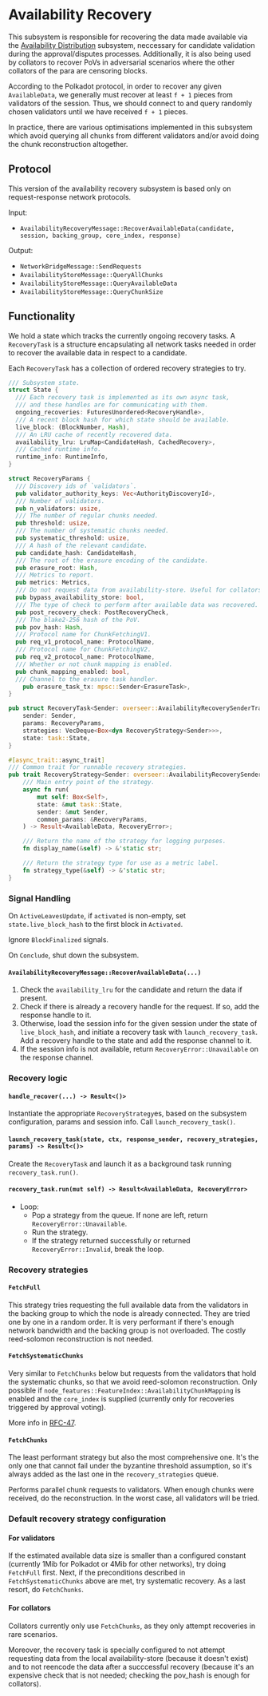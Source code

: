 # Availability Recovery

This subsystem is responsible for recovering the data made available via the
[Availability Distribution](availability-distribution.md) subsystem, neccessary for candidate validation during the
approval/disputes processes. Additionally, it is also being used by collators to recover PoVs in adversarial scenarios
where the other collators of the para are censoring blocks.

According to the Polkadot protocol, in order to recover any given `AvailableData`, we generally must recover at least
`f + 1` pieces from validators of the session. Thus, we should connect to and query randomly chosen validators until we
have received `f + 1` pieces.

In practice, there are various optimisations implemented in this subsystem which avoid querying all chunks from
different validators and/or avoid doing the chunk reconstruction altogether.

## Protocol

This version of the availability recovery subsystem is based only on request-response network protocols.

Input:

* `AvailabilityRecoveryMessage::RecoverAvailableData(candidate, session, backing_group, core_index, response)`

Output:

* `NetworkBridgeMessage::SendRequests`
* `AvailabilityStoreMessage::QueryAllChunks`
* `AvailabilityStoreMessage::QueryAvailableData`
* `AvailabilityStoreMessage::QueryChunkSize`


## Functionality

We hold a state which tracks the currently ongoing recovery tasks. A `RecoveryTask` is a structure encapsulating all
network tasks needed in order to recover the available data in respect to a candidate.

Each `RecoveryTask` has a collection of ordered recovery strategies to try.

```rust
/// Subsystem state.
struct State {
  /// Each recovery task is implemented as its own async task,
  /// and these handles are for communicating with them.
  ongoing_recoveries: FuturesUnordered<RecoveryHandle>,
  /// A recent block hash for which state should be available.
  live_block: (BlockNumber, Hash),
  /// An LRU cache of recently recovered data.
  availability_lru: LruMap<CandidateHash, CachedRecovery>,
  /// Cached runtime info.
  runtime_info: RuntimeInfo,
}

struct RecoveryParams {
  /// Discovery ids of `validators`.
  pub validator_authority_keys: Vec<AuthorityDiscoveryId>,
  /// Number of validators.
  pub n_validators: usize,
  /// The number of regular chunks needed.
  pub threshold: usize,
  /// The number of systematic chunks needed.
  pub systematic_threshold: usize,
  /// A hash of the relevant candidate.
  pub candidate_hash: CandidateHash,
  /// The root of the erasure encoding of the candidate.
  pub erasure_root: Hash,
  /// Metrics to report.
  pub metrics: Metrics,
  /// Do not request data from availability-store. Useful for collators.
  pub bypass_availability_store: bool,
  /// The type of check to perform after available data was recovered.
  pub post_recovery_check: PostRecoveryCheck,
  /// The blake2-256 hash of the PoV.
  pub pov_hash: Hash,
  /// Protocol name for ChunkFetchingV1.
  pub req_v1_protocol_name: ProtocolName,
  /// Protocol name for ChunkFetchingV2.
  pub req_v2_protocol_name: ProtocolName,
  /// Whether or not chunk mapping is enabled.
  pub chunk_mapping_enabled: bool,
  /// Channel to the erasure task handler.
	pub erasure_task_tx: mpsc::Sender<ErasureTask>,
}

pub struct RecoveryTask<Sender: overseer::AvailabilityRecoverySenderTrait> {
	sender: Sender,
	params: RecoveryParams,
	strategies: VecDeque<Box<dyn RecoveryStrategy<Sender>>>,
	state: task::State,
}

#[async_trait::async_trait]
/// Common trait for runnable recovery strategies.
pub trait RecoveryStrategy<Sender: overseer::AvailabilityRecoverySenderTrait>: Send {
	/// Main entry point of the strategy.
	async fn run(
		mut self: Box<Self>,
		state: &mut task::State,
		sender: &mut Sender,
		common_params: &RecoveryParams,
	) -> Result<AvailableData, RecoveryError>;

	/// Return the name of the strategy for logging purposes.
	fn display_name(&self) -> &'static str;

	/// Return the strategy type for use as a metric label.
	fn strategy_type(&self) -> &'static str;
}
```

### Signal Handling

On `ActiveLeavesUpdate`, if `activated` is non-empty, set `state.live_block_hash` to the first block in `Activated`.

Ignore `BlockFinalized` signals.

On `Conclude`, shut down the subsystem.

#### `AvailabilityRecoveryMessage::RecoverAvailableData(...)`

1. Check the `availability_lru` for the candidate and return the data if present.
1. Check if there is already a recovery handle for the request. If so, add the response handle to it.
1. Otherwise, load the session info for the given session under the state of `live_block_hash`, and initiate a recovery
   task with `launch_recovery_task`. Add a recovery handle to the state and add the response channel to it.
1. If the session info is not available, return `RecoveryError::Unavailable` on the response channel.

### Recovery logic

#### `handle_recover(...) -> Result<()>`

Instantiate the appropriate `RecoveryStrategy`es, based on the subsystem configuration, params and session info.
Call `launch_recovery_task()`.

#### `launch_recovery_task(state, ctx, response_sender, recovery_strategies, params) -> Result<()>`

Create the `RecoveryTask` and launch it as a background task running `recovery_task.run()`.

#### `recovery_task.run(mut self) -> Result<AvailableData, RecoveryError>`

* Loop:
  * Pop a strategy from the queue. If none are left, return `RecoveryError::Unavailable`.
  * Run the strategy.
  * If the strategy returned successfully or returned `RecoveryError::Invalid`, break the loop.

### Recovery strategies

#### `FetchFull`

This strategy tries requesting the full available data from the validators in the backing group to
which the node is already connected. They are tried one by one in a random order.
It is very performant if there's enough network bandwidth and the backing group is not overloaded.
The costly reed-solomon reconstruction is not needed.

#### `FetchSystematicChunks`

Very similar to `FetchChunks` below but requests from the validators that hold the systematic chunks, so that we avoid
reed-solomon reconstruction. Only possible if `node_features::FeatureIndex::AvailabilityChunkMapping` is enabled and
the `core_index` is supplied (currently only for recoveries triggered by approval voting).

More info in
[RFC-47](https://github.com/polkadot-fellows/RFCs/blob/main/text/0047-assignment-of-availability-chunks.md).

#### `FetchChunks`

The least performant strategy but also the most comprehensive one. It's the only one that cannot fail under the
byzantine threshold assumption, so it's always added as the last one in the `recovery_strategies` queue.

Performs parallel chunk requests to validators. When enough chunks were received, do the reconstruction.
In the worst case, all validators will be tried.

### Default recovery strategy configuration

#### For validators

If the estimated available data size is smaller than a configured constant (currently 1Mib for Polkadot or 4Mib for
other networks), try doing `FetchFull` first.
Next, if the preconditions described in `FetchSystematicChunks` above are met, try systematic recovery.
As a last resort, do `FetchChunks`.

#### For collators

Collators currently only use `FetchChunks`, as they only attempt recoveries in rare scenarios.

Moreover, the recovery task is specially configured to not attempt requesting data from the local availability-store
(because it doesn't exist) and to not reencode the data after a succcessful recovery (because it's an expensive check
that is not needed; checking the pov_hash is enough for collators).
